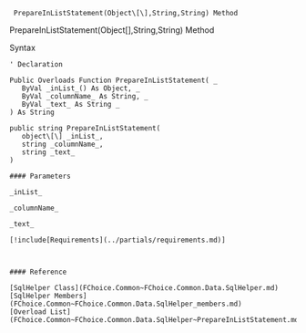 ﻿     PrepareInListStatement(Object\[\],String,String) Method                                                   

PrepareInListStatement(Object\[\],String,String) Method

Syntax

```vbnet
' Declaration

Public Overloads Function PrepareInListStatement( _
   ByVal _inList_() As Object, _
   ByVal _columnName_ As String, _
   ByVal _text_ As String _
) As String

public string PrepareInListStatement( 
   object\[\] _inList_,
   string _columnName_,
   string _text_
)

#### Parameters

_inList_

_columnName_

_text_

[!include[Requirements](../partials/requirements.md)]



#### Reference

[SqlHelper Class](FChoice.Common~FChoice.Common.Data.SqlHelper.md)  
[SqlHelper Members](FChoice.Common~FChoice.Common.Data.SqlHelper_members.md)  
[Overload List](FChoice.Common~FChoice.Common.Data.SqlHelper~PrepareInListStatement.md)